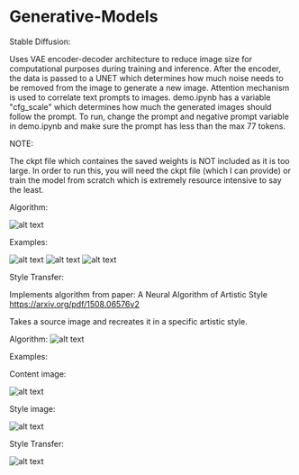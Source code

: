 # Generative-Models

Stable Diffusion:

Uses VAE encoder-decoder architecture to reduce image size for computational purposes during training and inference. After the encoder, the data is passed to a UNET which determines how much noise needs to be removed from the image to generate a new image. Attention mechanism is used to correlate text prompts to images. demo.ipynb has a variable "cfg_scale" which determines how much the generated images should follow the prompt. To run, change the prompt and negative prompt variable in demo.ipynb and make sure the prompt has less than the max 77 tokens.

NOTE:

The ckpt file which containes the saved weights is NOT included as it is too large. In order to run this, you will need the ckpt file (which I can provide) or train the model from scratch which is extremely resource intensive to say the least.

Algorithm:

![alt text](images/image.png)

Examples:

![alt text](images/Astronaut_on_Dino_Mars.png) ![alt text](images/naruto_ganesha.png) ![alt text](images/Pikachu_Spiderman.png)


Style Transfer:

Implements algorithm from paper: A Neural Algorithm of Artistic Style https://arxiv.org/pdf/1508.06576v2

Takes a source image and recreates it in a specific artistic style. 

Algorithm:
![alt text](images/image-1.png)

Examples:

Content image:

![alt text](images/Taj_Mahal.jpg)

Style image:

![alt text](images/style.jpg)

Style Transfer:

![alt text](images/image_style_w=0.01__content_w=10000.0__steps=1000.png)
